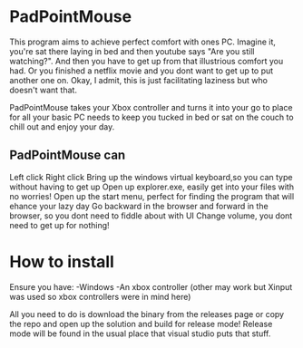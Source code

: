 # PadPointMouse

This program aims to achieve perfect comfort with ones PC. Imagine it, you're sat there laying in bed and then youtube says "Are you still watching?". And then you have to get up from that illustrious comfort you had. Or you finished a netflix movie and you dont want to get up to put another one on. Okay, I admit, this is just facilitating laziness but who doesn't want that.

PadPointMouse takes your Xbox controller and turns it into your go to place for all your basic PC needs to keep you tucked in bed or sat on the couch to chill out and enjoy your day. 

## PadPointMouse can

Left click
Right click
Bring up the windows virtual keyboard,so you can type without having to get up
Open up explorer.exe, easily get into your files with no worries!
Open up the start menu, perfect for finding the program that will ehance your lazy day
Go backward in the browser and forward in the browser, so you dont need to fiddle about with UI 
Change volume, you dont need to get up for nothing!


# How to install

Ensure you have:
-Windows
-An xbox controller (other may work but Xinput was used so xbox controllers were in mind here)

All you need to do is download the binary from the releases page or copy the repo and open up the solution and build for release mode! Release mode will be found in the usual place that visual studio puts that stuff. 


